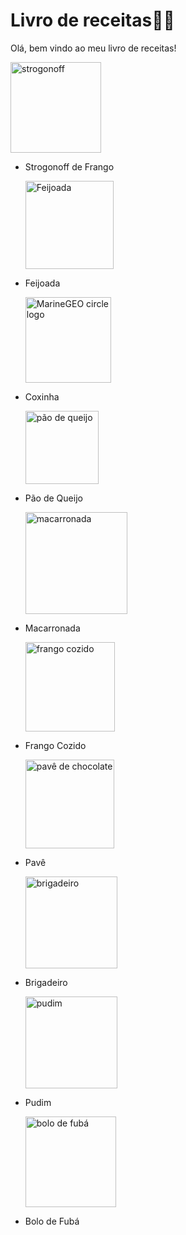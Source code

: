 # Livro de receitas👨‍🍳

Olá, bem vindo ao meu livro de receitas! 
  
  <img title="" src="https://www.minhareceita.com.br/app/uploads/2020/09/Estrogonofe-saudavel-desktop.jpg" alt="strogonoff" width="145">

- Strogonoff de Frango 
  
  <img title="" src="https://i.panelinha.com.br/i1/bk-9097-39-panelinha-12-02-200635.webp" alt="Feijoada" width="141">

- Feijoada
  
  <img title="MarineGEO logo" src="https://www.cnnbrasil.com.br/viagemegastronomia/wp-content/uploads/sites/5/2023/02/coxinha-g772e5ca7a_1920.jpg" alt="MarineGEO circle logo" width="137">

- Coxinha
  
  <img title="" src="https://receitadaboa.com.br/wp-content/uploads/2024/08/Imagem-ilustrativa-de-pao-de-queijo-3.webp" alt="pão de queijo" width="117">

- Pão de Queijo
  
  <img title="" src="https://hileia.com.br/wp-content/uploads/2024/01/macarronada-a-bolonhesa-rose.jpg" alt="macarronada" width="163">

- Macarronada
  
  <img title="" src="https://encrypted-tbn0.gstatic.com/images?q=tbn:ANd9GcSIsZwKXb4J_qegCo8I85FjY3_b-x-x5VnuFQ&s" alt="frango cozido" width="143">

- Frango Cozido
  
  <img title="" src="https://static.itdg.com.br/images/640-440/543ffeb02eaaa8dfe47ab5042b65a908/253792-354452-original-1-.jpeg" alt="pavê de chocolate" width="142">

- Pavê
  
  <img title="" src="https://encrypted-tbn0.gstatic.com/images?q=tbn:ANd9GcQ4qeu9TRUh7j3fQToiiDcRC1W365Bbyu-geA&s" alt="brigadeiro" width="147">

- Brigadeiro
  
  <img title="" src="https://static.itdg.com.br/images/640-440/d1307a2e17cda187df76b78cfd3ac464/shutterstock-2322251819-1-.jpg" alt="pudim" width="147">

- Pudim
  
  <img title="" src="https://s2-receitas.glbimg.com/Yvl3B0-FybBiu026nqxfmv5derk=/1200x/smart/filters:cover():strip_icc()/i.s3.glbimg.com/v1/AUTH_1f540e0b94d8437dbbc39d567a1dee68/internal_photos/bs/2022/Q/C/2DeqRTSI2oR5wVBFVVOw/delicious-cornmeal-cake-traditional-brazilian-cake.jpg" alt="bolo de fubá" width="145">

- Bolo de Fubá
